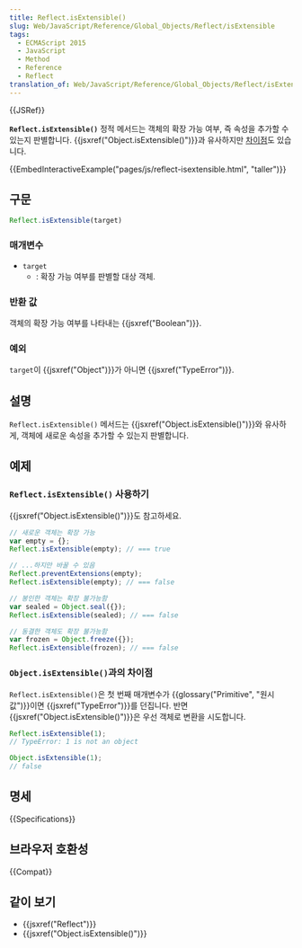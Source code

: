 ```yaml
---
title: Reflect.isExtensible()
slug: Web/JavaScript/Reference/Global_Objects/Reflect/isExtensible
tags:
  - ECMAScript 2015
  - JavaScript
  - Method
  - Reference
  - Reflect
translation_of: Web/JavaScript/Reference/Global_Objects/Reflect/isExtensible
---
```

{{JSRef}}

**`Reflect.isExtensible()`** 정적 메서드는 객체의 확장 가능 여부, 즉 속성을 추가할 수 있는지 판별합니다. {{jsxref("Object.isExtensible()")}}과 유사하지만 [차이점](#object.isextensible_과의_차이)도 있습니다.

{{EmbedInteractiveExample("pages/js/reflect-isextensible.html", "taller")}}

## 구문

```js
Reflect.isExtensible(target)
```

### 매개변수

- `target`
  - : 확장 가능 여부를 판별할 대상 객체.

### 반환 값

객체의 확장 가능 여부를 나타내는 {{jsxref("Boolean")}}.

### 예외

`target`이 {{jsxref("Object")}}가 아니면 {{jsxref("TypeError")}}.

## 설명

`Reflect.isExtensible()` 메서드는 {{jsxref("Object.isExtensible()")}}와 유사하게, 객체에 새로운 속성을 추가할 수 있는지 판별합니다.

## 예제

### `Reflect.isExtensible()` 사용하기

{{jsxref("Object.isExtensible()")}}도 참고하세요.

```js
// 새로운 객체는 확장 가능
var empty = {};
Reflect.isExtensible(empty); // === true

// ...하지만 바꿀 수 있음
Reflect.preventExtensions(empty);
Reflect.isExtensible(empty); // === false

// 봉인한 객체는 확장 불가능함
var sealed = Object.seal({});
Reflect.isExtensible(sealed); // === false

// 동결한 객체도 확장 불가능함
var frozen = Object.freeze({});
Reflect.isExtensible(frozen); // === false
```

### `Object.isExtensible()`과의 차이점

`Reflect.isExtensible()`은 첫 번째 매개변수가 {{glossary("Primitive", "원시값")}}이면 {{jsxref("TypeError")}}를 던집니다. 반면 {{jsxref("Object.isExtensible()")}}은 우선 객체로 변환을 시도합니다.

```js
Reflect.isExtensible(1);
// TypeError: 1 is not an object

Object.isExtensible(1);
// false
```

## 명세

{{Specifications}}

## 브라우저 호환성

{{Compat}}

## 같이 보기

- {{jsxref("Reflect")}}
- {{jsxref("Object.isExtensible()")}}
